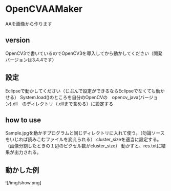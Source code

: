 
# OpenCVAAMaker
AAを画像から作ります

## version
OpenCV3で書いているのでOpenCV3を導入してから動かしてください（開発バージョンは3.4.4です）

## 設定
Eclipseで動かしてください（じぶんで設定ができるならEclipseでなくても動かせる）
System.load()のところを自分のOpenCVの　opencv_java(バージョン).dll　のディレクトリ（.dllまで含める）に設定する


## how to use
Sample.jpgを動かすプログラムと同じディレクトリに入れて使う。（勿論ソースをいじれば読みこむファイルを変えられる）
cluster_sizeを適当に設定する。（画像分割したときの１辺のピクセル数がcluster_size）
動かすと、res.txtに結果が出力される。

## 動かした例

![/img/show.png]